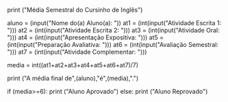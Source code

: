 print ("Média Semestral do Cursinho de Inglês")

aluno = (input("Nome do(a) Aluno(a): "))
at1 = (int(input("Atividade Escrita 1: ")))
at2 = (int(input("Atividade Escrita 2: ")))
at3 = (int(input("Atividade Oral: ")))
at4 = (int(input("Apresentação Expositiva: ")))
at5 = (int(input("Preparação Avaliativa: ")))
at6 = (int(input("Avaliação Semestral: ")))
at7 = (int(input("Atividade Complementar: ")))

media = int((at1+at2+at3+at4+at5+at6+at7)/7)

print ("A média final de",(aluno),"é",(media),".")

if (media>=6):
    print ("Aluno Aprovado")
else:
    print ("Aluno Reprovado")
